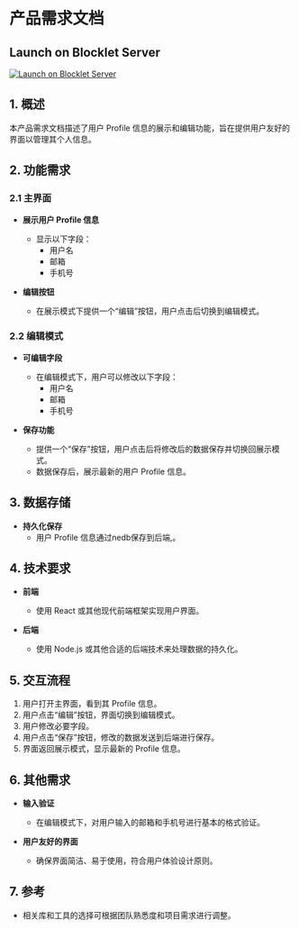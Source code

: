 # 产品需求文档

## Launch on Blocklet Server

[![Launch on Blocklet Server](https://assets.arcblock.io/icons/launch_on_blocklet_server.svg)](https://install.arcblock.io/launch?action=blocklet-install&meta_url=https%3A%2F%2Fgithub.com%2Fdadaozhijian123%2FblockletTest%2Freleases%2Fdownload%2Fv0.1.1%2Fblocklet.json)

## 1. 概述

本产品需求文档描述了用户 Profile 信息的展示和编辑功能，旨在提供用户友好的界面以管理其个人信息。

## 2. 功能需求

### 2.1 主界面

- **展示用户 Profile 信息**
  - 显示以下字段：
    - 用户名
    - 邮箱
    - 手机号

- **编辑按钮**
  - 在展示模式下提供一个“编辑”按钮，用户点击后切换到编辑模式。

### 2.2 编辑模式

- **可编辑字段**
  - 在编辑模式下，用户可以修改以下字段：
    - 用户名
    - 邮箱
    - 手机号

- **保存功能**
  - 提供一个“保存”按钮，用户点击后将修改后的数据保存并切换回展示模式。
  - 数据保存后，展示最新的用户 Profile 信息。

## 3. 数据存储

- **持久化保存**
  - 用户 Profile 信息通过nedb保存到后端,。

## 4. 技术要求

- **前端**
  - 使用 React 或其他现代前端框架实现用户界面。

- **后端**
  - 使用 Node.js 或其他合适的后端技术来处理数据的持久化。

## 5. 交互流程

1. 用户打开主界面，看到其 Profile 信息。
2. 用户点击“编辑”按钮，界面切换到编辑模式。
3. 用户修改必要字段。
4. 用户点击“保存”按钮，修改的数据发送到后端进行保存。
5. 界面返回展示模式，显示最新的 Profile 信息。

## 6. 其他需求

- **输入验证**
  - 在编辑模式下，对用户输入的邮箱和手机号进行基本的格式验证。

- **用户友好的界面**
  - 确保界面简洁、易于使用，符合用户体验设计原则。

## 7. 参考

- 相关库和工具的选择可根据团队熟悉度和项目需求进行调整。